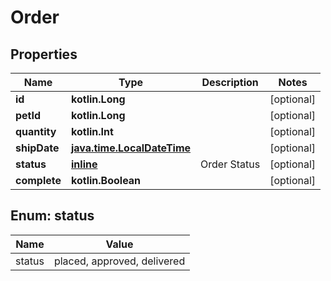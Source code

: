 
# Order

## Properties
Name | Type | Description | Notes
------------ | ------------- | ------------- | -------------
**id** | **kotlin.Long** |  |  [optional]
**petId** | **kotlin.Long** |  |  [optional]
**quantity** | **kotlin.Int** |  |  [optional]
**shipDate** | [**java.time.LocalDateTime**](java.time.LocalDateTime.md) |  |  [optional]
**status** | [**inline**](#StatusEnum) | Order Status |  [optional]
**complete** | **kotlin.Boolean** |  |  [optional]


<a name="StatusEnum"></a>
## Enum: status
Name | Value
---- | -----
status | placed, approved, delivered



